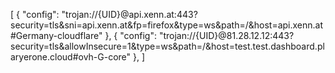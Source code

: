 [
    {
        "config": "trojan://{UID}@api.xenn.at:443?security=tls&sni=api.xenn.at&fp=firefox&type=ws&path=/&host=api.xenn.at#Germany-cloudflare"
    },
    {
        "config": "trojan://{UID}@81.28.12.12:443?security=tls&allowInsecure=1&type=ws&path=/&host=test.test.dashboard.plaryerone.cloud#ovh-G-core"
    },
]
